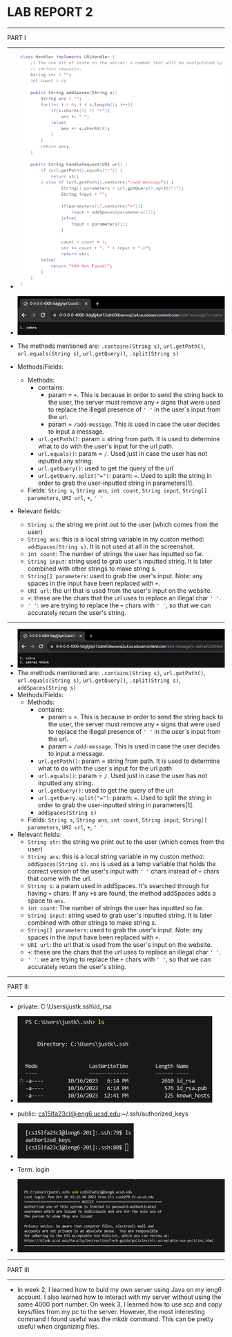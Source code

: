 # **LAB REPORT 2**
***

PART I

***

   * ![Image](code_lab3.png)

   * ![Image](add-message1.png)
   * The methods mentioned are: `.contains(String s)`, `url.getPath()`, `url.equals(String s)`, `url.getQuery()`, `.split(String s)`
   * Methods/Fields:
       * Methods:
          * contains:
              * param = `+`. This is because in order to send the string back to the user, the server must remove any `+` signs that were used to replace the illegal presence of `' '` in the user`s input from the url.
              * param = `/add-message`. This is used in case the user decides to input a message.
          * `url.getPath()`: param = string from path. It is used to determine what to do with the user's input for the url path.
          * `url.equals()`: param = `/`. Used just in case the user has not inputted any string.
          * `url.getQuery()`: used to get the query of the url
          * `url.getQuery.split("=")`: param: `=`. Used to split the string in order to grab the user-inputted string in parameters[1].
      * Fields: `String s`, `String ans`, `int count`, `String input`, `String[] parameters`, `URI url`, `+`, `' '`
   * Relevant fields:
      * `String s`: the string we print out to the user (which comes from the user)
      * `String ans`: this is a local string variable in my custon method: `addSpaces(String s)`. It is not used at all in the screenshot.
      * `int count`: The number of strings the user has inputted so far.
      * `String input`: string used to grab user's inputted string. It is later combined with other strings to make string s.
      * `String[] parameters`: used to grab the user's input. Note: any spaces in the input have been replaced with `+`.
      * `URI url`: the url that is used from the user's input on the website.
      * `+`: these are the chars that the url uses to replace an illegal char `' '`.
      * `' '`: we are trying to replace the `+` chars with `' '`, so that we can accurately return the user's string.

***

   * ![Image](add-message2.png)
   * The methods mentioned are: `.contains(String s)`, `url.getPath()`, `url.equals(String s)`, `url.getQuery()`, `.split(String s)`, `addSpaces(String s)`
   * Methods/Fields:
       * Methods:
          * contains:
              * param = `+`. This is because in order to send the string back to the user, the server must remove any `+` signs that were used to replace the illegal presence of `' '` in the user`s input from the url.
              * param = `/add-message`. This is used in case the user decides to input a message.
          * `url.getPath()`: param = string from path. It is used to determine what to do with the user`s input for the url path.
          * `url.equals()`: param = `/`. Used just in case the user has not inputted any string.
          * `url.getQuery()`: used to get the query of the url
          * `url.getQuery.split("=")`: param: `=`. Used to split the string in order to grab the user-inputted string in parameters[1].
          * `addSpaces(String s)`
      * Fields: `String s`, `String ans`, `int count`, `String input`, `String[] parameters`, `URI url`, `+`, `' '`
   * Relevant fields:
      * `String str`: the string we print out to the user (which comes from the user)
      * `String ans`: this is a local string variable in my custon method: `addSpaces(String s)`. `ans` is used as a temp variable that holds the correct version of the user's input with `' '` chars instead of `+` chars that come with the url.
      * `String s`: a param used in addSpaces. It's searched through for having `+` chars. If any `+`s are found, the method addSpaces adds a space to `ans`.
      * `int count`: The number of strings the user has inputted so far.
      * `String input`: string used to grab user's inputted string. It is later combined with other strings to make string s.
      * `String[] parameters`: used to grab the user's input. Note: any spaces in the input have been replaced with `+`.
      * `URI url`: the url that is used from the user`s input on the website.
      * `+`: these are the chars that the url uses to replace an illegal char `' '`.
      * `' '`: we are trying to replace the `+` chars with `' '`, so that we can accurately return the user's string.

***

PART II:

***

  * private: C:\Users\justk\.ssh\id_rsa
  * ![Image](private_key.png)

  * public: cs15lfa23cl@ieng6.ucsd.edu:~/.ssh/authorized_keys
  * ![Image](public_key.png)

  * Term. login
  * ![Image](no_pass.png)

***

PART III

***

  * In week 2, I learned how to buld my own server using Java on my ieng6 account. I also learned how to interact with my server without using the same 4000 port number. On week 3, I learned how to use scp and copy keys/files from my pc to the server. However, the most interesting command I found useful was the mkdir command. This can be pretty useful when organizing files.

    
